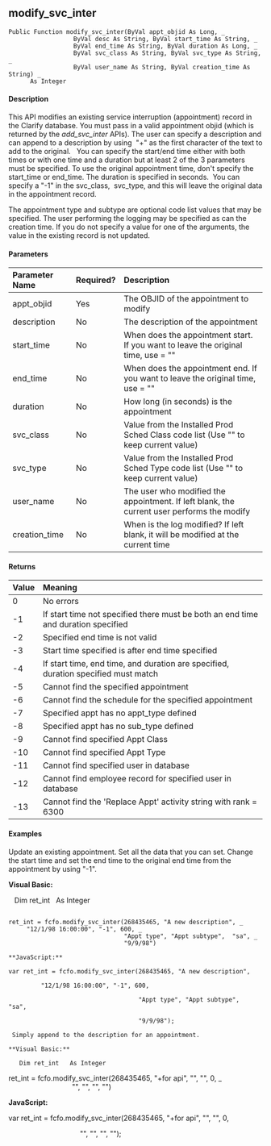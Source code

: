 modify_svc_inter
------------------

```
Public Function modify_svc_inter(ByVal appt_objid As Long, _
                  ByVal desc As String, ByVal start_time As String, _
                  ByVal end_time As String, ByVal duration As Long, _
                  ByVal svc_class As String, ByVal svc_type As String, _
                  ByVal user_name As String, ByVal creation_time As String) _
      As Integer
```

#### Description

This API modifies an existing service interruption (appointment) record in the Clarify database. You must pass in a valid appointment objid (which is returned by the _add_svc_inter_ APIs). The user can specify a description and can append to a description by using  "+" as the first character of the text to add to the original.   You can specify the start/end time either with both times or with one time and a duration but at least 2 of the 3 parameters must be specified. To use the original appointment time, don't specify the start_time or end_time. The duration is specified in seconds.  You can specify a "-1" in the svc_class,  svc_type, and this will leave the original data in the appointment record.

The appointment type and subtype are optional code list values that may be specified. The user performing the logging may be specified as can the creation time. If you do not specify a value for one of the arguments, the value in the existing record is not updated.

#### Parameters

| Parameter Name | Required? | Description |
|:--- |:--- |:--- |
| appt_objid | Yes | The OBJID of the appointment to modify |
| description | No | The description of the appointment |
| start_time | No | When does the appointment start. If you want to leave the original time, use = "" |
| end_time | No | When does the appointment end. If you want to leave the original time, use = "" |
| duration | No | How long (in seconds) is the appointment |
| svc_class | No | Value from the Installed Prod Sched Class code list (Use "" to keep current value) |
| svc_type | No | Value from the Installed Prod Sched Type code list (Use "" to keep current value) |
| user_name | No | The user who modified the appointment. If left blank, the current user performs the modify |
| creation_time | No | When is the log modified? If left blank, it will be modified at the current time |

#### Returns

| Value | Meaning |
|:--- |:--- |
| 0 | No errors |
| -1 | If start time not specified there must be both an end time and duration specified |
| -2 | Specified end time is not valid |
| -3 | Start time specified is after end time specified |
| -4 | If start time, end time, and duration are specified, duration specified must match |
| -5 | Cannot find the specified appointment |
| -6 | Cannot find the schedule for the specified appointment |
| -7 | Specified appt has no appt_type defined |
| -8 | Specified appt has no sub_type defined |
| -9 | Cannot find specified Appt Class |
| -10 | Cannot find specified Appt Type |
| -11 | Cannot find specified user in database |
| -12 | Cannot find employee record for specified user in database |
| -13 | Cannot find the 'Replace Appt' activity string with rank = 6300 |

#### Examples

 Update an existing appointment. Set all the data that you can set. Change the start time and set the end time to the original end time from the appointment by using "-1".

**Visual Basic:**

   Dim ret_int   As Integer
```

ret_int = fcfo.modify_svc_inter(268435465, "A new description", _
     "12/1/98 16:00:00", "-1", 600, _
                                "Appt type", "Appt subtype",  "sa", _
                                "9/9/98")

**JavaScript:**

var ret_int = fcfo.modify_svc_inter(268435465, "A new description",

         "12/1/98 16:00:00", "-1", 600,

                                    "Appt type", "Appt subtype",  "sa",

                                    "9/9/98");

 Simply append to the description for an appointment.

**Visual Basic:**

   Dim ret_int   As Integer
```

ret_int = fcfo.modify_svc_inter(268435465, "+for api", "", "", 0, _
                                "", "", "", "")

**JavaScript:**

var ret_int = fcfo.modify_svc_inter(268435465, "+for api", "", "", 0,

                                    "", "", "", "");